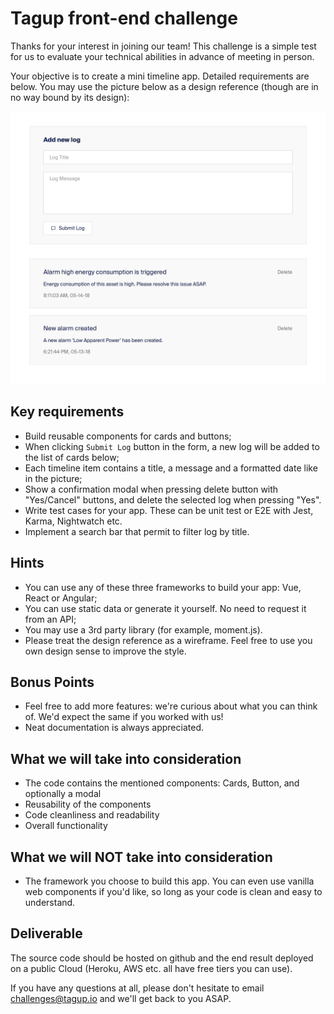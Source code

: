 # Tagup front-end challenge

Thanks for your interest in joining our team! This challenge is a simple test for us to evaluate your technical abilities in advance of meeting in person.

Your objective is to create a mini timeline app. Detailed requirements are below. You may use the picture below as a design reference (though are in no way bound by its design):

![design reference](./design-reference.png)

## Key requirements
- Build reusable components for cards and buttons;
- When clicking `Submit Log` button in the form, a new log will be added to the list of cards below;
- Each timeline item contains a title, a message and a formatted date like in the picture;
- Show a confirmation modal when pressing delete button with "Yes/Cancel" buttons, and delete the selected log when pressing "Yes".
- Write test cases for your app. These can be unit test or E2E with Jest, Karma, Nightwatch etc.
- Implement a search bar that permit to filter log by title.

## Hints
- You can use any of these three frameworks to build your app: Vue, React or Angular;
- You can use static data or generate it yourself. No need to request it from an API;
- You may use a 3rd party library (for example, moment.js).
- Please treat the design reference as a wireframe. Feel free to use you own design sense to improve the style.

## Bonus Points
- Feel free to add more features: we're curious about what you can think of. We'd expect the same if you worked with us!
- Neat documentation is always appreciated.

## What we will take into consideration
- The code contains the mentioned components: Cards, Button, and optionally a modal
- Reusability of the components
- Code cleanliness and readability
- Overall functionality

## What we will NOT take into consideration
- The framework you choose to build this app. You can even use vanilla web components if you'd like, so long as your code is clean and easy to understand.

## Deliverable

The source code should be hosted on github and the end result deployed on a public Cloud (Heroku, AWS etc. all have free tiers you can use).


If you have any questions at all, please don't hesitate to email [challenges@tagup.io](mailto:challenges@tagup.io) and we'll get back to you ASAP.

